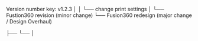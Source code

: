 Version number key:
v1.2.3
 │ │ └── change print settings
 │ └── Fustion360 revision (minor change)
 └── Fusion360 redesign (major change / Design Overhaul)

├──   └──  │